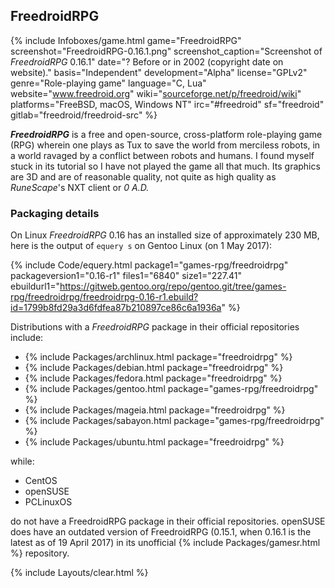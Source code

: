 ## FreedroidRPG
{% include Infoboxes/game.html game="FreedroidRPG" screenshot="FreedroidRPG-0.16.1.png" screenshot_caption="Screenshot of <i>FreedroidRPG</i> 0.16.1" date="? Before or in 2002 (copyright date on website)." basis="Independent" development="Alpha" license="GPLv2" genre="Role-playing game" language="C, Lua" website="<a href='http://www.freedroid.org/' link='_blank'>www.freedroid.org</a>" wiki="<a href='https://sourceforge.net/p/freedroid/wiki/Home/' link='_blank'>sourceforge.net/p/freedroid/wiki</a>" platforms="FreeBSD, macOS, Windows NT" irc="#freedroid" sf="freedroid" gitlab="freedroid/freedroid-src" %}

***FreedroidRPG*** is a free and open-source, cross-platform role-playing game (RPG) wherein one plays as Tux to save the world from merciless robots, in a world ravaged by a conflict between robots and humans. I found myself stuck in its tutorial so I have not played the game all that much. Its graphics are 3D and are of reasonable quality, not quite as high quality as *RuneScape*'s NXT client or *0 A.D.*

### Packaging details
On Linux *FreedroidRPG* 0.16 has an installed size of approximately 230 MB, here is the output of `equery s` on Gentoo Linux (on 1 May 2017):

{% include Code/equery.html package1="games-rpg/freedroidrpg" packageversion1="0.16-r1" files1="6840" size1="227.41" ebuildurl1="https://gitweb.gentoo.org/repo/gentoo.git/tree/games-rpg/freedroidrpg/freedroidrpg-0.16-r1.ebuild?id=1799b8fd29a3d6fdfea87b210897ce86c6a1936a" %}

Distributions with a *FreedroidRPG* package in their official repositories include:

* {% include Packages/archlinux.html package="freedroidrpg" %}
* {% include Packages/debian.html package="freedroidrpg" %}
* {% include Packages/fedora.html package="freedroidrpg" %}
* {% include Packages/gentoo.html package="games-rpg/freedroidrpg" %}
* {% include Packages/mageia.html package="freedroidrpg" %}
* {% include Packages/sabayon.html package="games-rpg/freedroidrpg" %}
* {% include Packages/ubuntu.html package="freedroidrpg" %}

while:

* CentOS
* openSUSE
* PCLinuxOS

do not have a FreedroidRPG package in their official repositories. openSUSE does have an outdated version of FreedroidRPG (0.15.1, when 0.16.1 is the latest as of 19 April 2017) in its unofficial {% include Packages/gamesr.html %} repository.

{% include Layouts/clear.html %}
